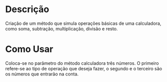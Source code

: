 # Descrição
Criação de um método que simula operações básicas de uma calculadora, como soma, subtração, multiplicação, divisão e resto.

# Como Usar
Coloca-se no parâmetro do método calculadora três números. O primeiro refere-se ao tipo de operação que deseja fazer, o segundo e o terceiro são os números que entrarão na conta.
